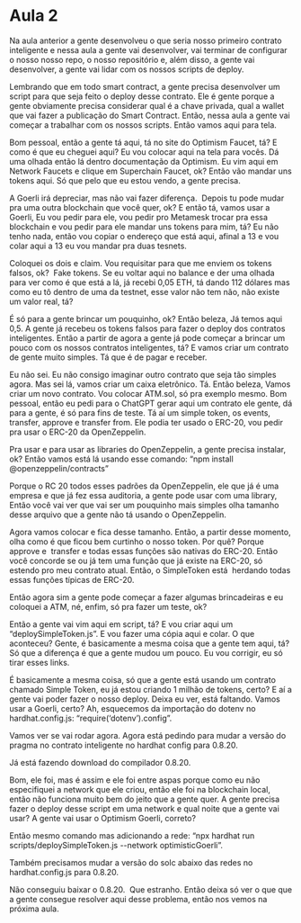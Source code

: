 # Aula 2

Na aula anterior a gente desenvolveu o que seria nosso primeiro contrato inteligente e nessa aula a gente vai desenvolver, vai terminar de configurar o nosso nosso repo, o nosso repositório e, além disso, a gente vai desenvolver, a gente vai lidar com os nossos scripts de deploy.

Lembrando que em todo smart contract, a gente precisa desenvolver um script para que seja feito o deploy desse contrato. Ele é gente porque a gente obviamente precisa considerar qual é a chave privada, qual a wallet que vai fazer a publicação do Smart Contract. Então, nessa aula a gente vai começar a trabalhar com os nossos scripts. Então vamos aqui para tela.

Bom pessoal, então a gente tá aqui, tá no site do Optimism Faucet, tá? E como é que eu cheguei aqui? Eu vou colocar aqui na tela para vocês. Dá uma olhada então lá dentro documentação da Optimism. Eu vim aqui em Network Faucets e clique em Superchain Faucet, ok? Então vão mandar uns tokens aqui. Só que pelo que eu estou vendo, a gente precisa.

A Goerli irá depreciar, mas não vai fazer diferença.  Depois tu pode mudar pra uma outra blockchain que você quer, ok? E então tá, vamos usar a Goerli, Eu vou pedir para ele, vou pedir pro Metamesk trocar pra essa blockchain e vou pedir para ele mandar uns tokens para mim, tá? Eu não tenho nada, então vou copiar o endereço que está aqui, afinal a 13 e vou colar aqui a 13 eu vou mandar pra duas tesnets.

Coloquei os dois e claim. Vou requisitar para que me enviem os tokens falsos, ok?  Fake tokens. Se eu voltar aqui no balance e der uma olhada para ver como é que está a lá, já recebi 0,05 ETH, tá dando 112 dólares mas como eu tô dentro de uma da testnet, esse valor não tem não, não existe um valor real, tá?

É só para a gente brincar um pouquinho, ok? Então beleza, Já temos aqui 0,5. A gente já recebeu os tokens falsos para fazer o deploy dos contratos inteligentes. Então a partir de agora a gente já pode começar a brincar um pouco com os nossos contratos inteligentes, tá? E vamos criar um contrato de gente muito simples. Tá que é de pagar e receber.

Eu não sei. Eu não consigo imaginar outro contrato que seja tão simples agora. Mas sei lá, vamos criar um caixa eletrônico. Tá. Então beleza, Vamos criar um novo contrato. Vou colocar ATM.sol, só pra exemplo mesmo. Bom pessoal, então eu pedi para o ChatGPT gerar aqui um contrato ele gente, dá para a gente, é só para fins de teste. Tá aí um simple token, os events, transfer, approve e transfer from. Ele podia ter usado o ERC-20, vou pedir pra usar o ERC-20 da OpenZeppelin.

Pra usar e para usar as libraries do OpenZeppelin, a gente precisa instalar, ok? Então vamos está lá usando esse comando: “npm install @openzeppelin/contracts”

Porque o RC 20 todos esses padrões da OpenZeppelin, ele que já é uma empresa e que já fez essa auditoria, a gente pode usar com uma library, Então você vai ver que vai ser um pouquinho mais simples olha tamanho desse arquivo que a gente não tá usando o OpenZeppelin.

Agora vamos colocar e fica desse tamanho. Então, a partir desse momento, olha como é que ficou bem curtinho o nosso token. Por quê? Porque approve e  transfer e todas essas funções são nativas do ERC-20. Então você concorde se ou já tem uma função que já existe na ERC-20, só estendo pro meu contrato atual. Então, o SimpleToken está  herdando todas essas funções típicas de ERC-20.

Então agora sim a gente pode começar a fazer algumas brincadeiras e eu coloquei a ATM, né, enfim, só pra fazer um teste, ok?

Então a gente vai vim aqui em script, tá? E vou criar aqui um “deploySimpleToken.js”. E vou fazer uma cópia aqui e colar. O que aconteceu? Gente, é basicamente a mesma coisa que a gente tem aqui, tá? Só que a diferença é que a gente mudou um pouco. Eu vou corrigir, eu só tirar esses links.

É basicamente a mesma coisa, só que a gente está usando um contrato chamado Simple Token, eu já estou criando 1 milhão de tokens, certo? E aí a gente vai poder fazer o nosso deploy. Deixa eu ver, está faltando. Vamos usar a Goerli, certo? Ah, esquecemos da importação do dotenv no hardhat.config.js: “require(‘dotenv’).config”.

Vamos ver se vai rodar agora. Agora está pedindo para mudar a versão do pragma no contrato inteligente no hardhat config para 0.8.20.

Já está fazendo download do compilador 0.8.20.

Bom, ele foi, mas é assim e ele foi entre aspas porque como eu não especifiquei a network que ele criou, então ele foi na blockchain local, então não funciona muito bem do jeito que a gente quer. A gente precisa fazer o deploy desse script em uma network e qual noite que a gente vai usar? A gente vai usar o Optimism Goerli, correto?

Então mesmo comando mas adicionando a rede: “npx hardhat run scripts/deploySimpleToken.js --network optimisticGoerli”.

Também precisamos mudar a versão do solc abaixo das redes no hardhat.config.js para 0.8.20.

Não conseguiu baixar o 0.8.20.  Que estranho. Então deixa só ver o que que a gente consegue resolver aqui desse problema, então nos vemos na próxima aula.